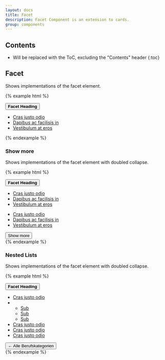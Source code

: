 ```yaml
---
layout: docs
title: Facet
description: Facet Component is an extension to cards.
group: components
---
```


## Contents

* Will be replaced with the ToC, excluding the "Contents" header
{:toc}

## Facet
Shows implementations of the facet element.

{% example html %}
<section class="facet">
  <div class="facet-header">
    <button class="btn btn-link facet-toggle" data-toggle="collapse" href="#facetDefaultExample" aria-expanded="false" aria-controls="collapseExample">
      <strong class="facet-title">Facet Heading</strong>
    </button>
  </div>
  <div class="facet-body collapse" id="facetDefaultExample">
    <ul class="facet-group">
      <li class="facet-group-item">
        <a href="#" class="facet-group-link">Cras justo odio</a>
      </li>
      <li class="facet-group-item">
        <a href="#" class="facet-group-link">Dapibus ac facilisis in</a>
      </li>
      <li class="facet-group-item">
        <a href="#" class="facet-group-link">Vestibulum at eros</a>
      </li>
    </ul>
  </div>
</section>
{% endexample %}

### Show more
Shows implementations of the facet element with doubled collapse.

{% example html %}
<section class="facet">
  <div class="facet-header">
    <button class="btn btn-link facet-toggle" data-toggle="collapse" href="#facetSubCollapseExample" aria-expanded="true" aria-controls="collapseExample">
      <strong class="facet-title">Facet Heading</strong>
    </button>
  </div>
  <div class="facet-body collapse show" id="facetSubCollapseExample">
    <ul class="facet-group">
      <li class="facet-group-item">
        <a href="#" class="facet-group-link">Cras justo odio</a>
      </li>
      <li class="facet-group-item">
        <a href="#" class="facet-group-link">Dapibus ac facilisis in</a>
      </li>
      <li class="facet-group-item">
        <a href="#" class="facet-group-link">Vestibulum at eros</a>
      </li>
    </ul>
    <div class="collapse" id="facetSubCollapseItem">
      <ul class="facet-group">
        <li class="facet-group-item">
          <a href="#" class="facet-group-link">Cras justo odio</a>
        </li>
        <li class="facet-group-item">
          <a href="#" class="facet-group-link">Dapibus ac facilisis in</a>
        </li>
        <li class="facet-group-item">
          <a href="#" class="facet-group-link">Vestibulum at eros</a>
        </li>
      </ul>
    </div>
    <button class="btn btn-link facet-toggle facet-toggle-more" data-toggle="collapse" href="#facetSubCollapseItem" aria-expanded="false" aria-controls="collapseExample">Show more</button>
  </div>
</section>
{% endexample %}

### Nested Lists
Shows implementations of the facet element with doubled collapse.

{% example html %}
<section class="facet">
  <div class="facet-header">
    <button class="btn btn-link facet-toggle" data-toggle="collapse" href="#facetDeppLists" aria-expanded="true" aria-controls="collapseExample">
      <strong class="facet-title">Facet Heading</strong>
    </button>
  </div>
  <div class="facet-body collapse show" id="facetDeppLists">
    <ul class="facet-group">
      <li class="facet-group-item">
        <a href="#" class="facet-group-link">Cras justo odio</a>
      </li>
      <li class="facet-group-item">
        <ul class="facet-group">
          <li class="facet-group-item">
            <a href="#" class="facet-group-link">Sub</a>
          </li>
          <li class="facet-group-item">
            <a href="#" class="facet-group-link">Sub</a>
          </li>
          <li class="facet-group-item">
            <a href="#" class="facet-group-link">Sub</a>
          </li>
        </ul>
      </li>
      <li class="facet-group-item">
        <a href="#" class="facet-group-link">Cras justo odio</a>
      </li>
      <li class="facet-group-item">
        <a href="#" class="facet-group-link">Cras justo odio</a>
      </li>
      <li class="facet-group-item">
        <a href="#" class="facet-group-link">Cras justo odio</a>
      </li>
    </ul>
    <button class="btn btn-link facet-toggle facet-toggle-more">← Alle Berufskategorien</button>
  </div>
</section>
{% endexample %}
